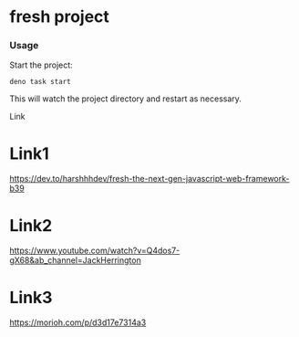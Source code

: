 # fresh project

### Usage

Start the project:

```
deno task start
```

This will watch the project directory and restart as necessary.


Link

# Link1
https://dev.to/harshhhdev/fresh-the-next-gen-javascript-web-framework-b39

# Link2
https://www.youtube.com/watch?v=Q4dos7-gX68&ab_channel=JackHerrington

# Link3
https://morioh.com/p/d3d17e7314a3
